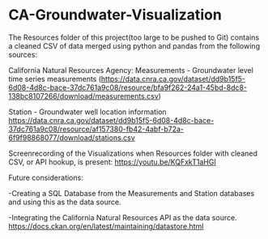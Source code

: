 # CA-Groundwater-Visualization
The Resources folder of this project(too large to be pushed to Git) contains a cleaned CSV of data merged using python and pandas from the following sources:

California Natural Resources Agency: 
Measurements - Groundwater level time series measurements
(https://data.cnra.ca.gov/dataset/dd9b15f5-6d08-4d8c-bace-37dc761a9c08/resource/bfa9f262-24a1-45bd-8dc8-138bc8107266/download/measurements.csv)

Station - Groundwater well location information
https://data.cnra.ca.gov/dataset/dd9b15f5-6d08-4d8c-bace-37dc761a9c08/resource/af157380-fb42-4abf-b72a-6f9f98868077/download/stations.csv

Screenrecording of the Visualizations when Resources folder with cleaned CSV, or API hookup, is present: https://youtu.be/KQFxkT1aHGI

Future considerations: 

-Creating a SQL Database from the Measurements and Station databases and using this as the data source.

-Integrating the California Natural Resources API as the data source.
https://docs.ckan.org/en/latest/maintaining/datastore.html

